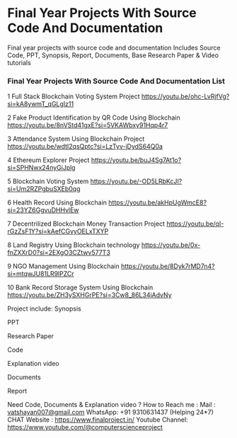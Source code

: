 # Final Year Projects With Source Code And Documentation
Final year projects with source code and documentation Includes Source Code, PPT, Synopsis, Report, Documents, Base Research Paper &amp; Video tutorials

### Final Year Projects With Source Code And Documentation List
1	Full Stack Blockchain Voting System Project	https://youtu.be/ohc-LvRjfVg?si=kA8ywmT_qGLgIz11

2	Fake Product Identification by QR Code Using Blockchain	https://youtu.be/8nVStd41gxE?si=5VKAWbxy91Hqp4r7

3	Attendance System Using Blockchain Project	https://youtu.be/wdtI2qsQptc?si=LzTyv-jDydS64Q0a

4	Ethereum Explorer Project	https://youtu.be/buJ4Sg7At1o?si=SPHNwx24nyGiJplg

5	Blockchain Voting System	https://youtu.be/-OD5LRbKcJI?si=Um2RZPgbuSXEb0qg

6	Health Record Using Blockchain	https://youtu.be/akHpUgWmcE8?si=23YZ6GgvuDHHvlEw

7	Decentrilized Blockchain Money Transaction Project 	https://youtu.be/qI-rGzZsF1Y?si=kAefCGvyOELxTXYP

8	Land Registry Using Blockchain technology	https://youtu.be/0x-fnZXXrD0?si=2EXgO3CZtwv577T3

9	NGO Management Using Blockchain	https://youtu.be/8Dyk7rMD7n4?si=mtqwJU81LR9lPZCr

10	Bank Record Storage System Using Blockchain	https://youtu.be/ZH3ySXHGrPE?si=3Cw8_86L34jAdvNy


Project include:
Synopsis

PPT

Research Paper

Code

Explanation video

Documents

Report

Need Code, Documents & Explanation video ?
How to Reach me :
Mail : vatshayan007@gmail.com
WhatsApp: +91 9310631437 (Helping 24*7) CHAT
Website : https://www.finalproject.in/
Youtube Channel: https://www.youtube.com/@computerscienceproject
